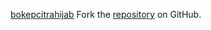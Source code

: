 [bokepcitrahijab](https://bokepcitrahijab.pages.dev)
Fork the [repository](https://github.com/tondigule) on GitHub.